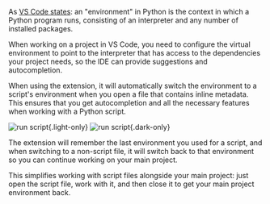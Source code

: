 As [VS Code states](https://code.visualstudio.com/docs/python/environments): an "environment" in Python is the context in which a Python program runs, consisting of an interpreter and any number of installed packages.

When working on a project in VS Code, you need to configure the virtual environment to point to the interpreter that has access to the dependencies your project needs, so the IDE can provide suggestions and autocompletion.

When using the extension, it will automatically switch the environment to a script's environment when you open a file that contains inline metadata. This ensures that you get autocompletion and all the necessary features when working with a Python script.

![run script](/change-environments.gif){.light-only}
![run script](/change-environments-dark.gif){.dark-only}

The extension will remember the last environment you used for a script, and when switching to a non-script file, it will switch back to that environment so you can continue working on your main project.

This simplifies working with script files alongside your main project: just open the script file, work with it, and then close it to get your main project environment back.
